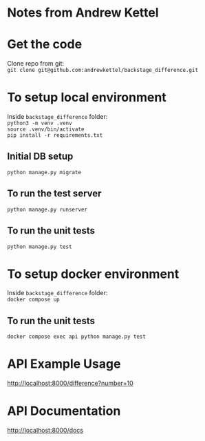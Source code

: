 # Notes from Andrew Kettel

# Get the code
Clone repo from git:<br/>
`git clone git@github.com:andrewkettel/backstage_difference.git`<br />

# To setup local environment
Inside `backstage_difference` folder: <br/>
`python3 -m venv .venv`<br/>
`source .venv/bin/activate`<br/>
`pip install -r requirements.txt`<br/>
## Initial DB setup
`python manage.py migrate`
## To run the test server
`python manage.py runserver`
## To run the unit tests
`python manage.py test`

# To setup docker environment
Inside `backstage_difference` folder: <br/>
`docker compose up`

## To run the unit tests
`docker compose exec api python manage.py test`

# API Example Usage
[http://localhost:8000/difference?number=10](http://localhost:8000/difference?number=10)

# API Documentation
[http://localhost:8000/docs](http://localhost:8000/docs)
